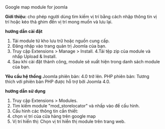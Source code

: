Google map module for joomla

**Giới thiệu:** cho phép người dùng tìm kiếm vị trí bằng cách nhập thông tin vị trí hoặc kéo thả ghim đến vị trí mong muốn và lưu lại.

**hướng dẫn cài đặt**
1. Tải module từ kho lưu trữ hoặc nguồn cung cấp.
2. Đăng nhập vào trang quản trị Joomla của bạn.
3. Truy cập Extensions > Manage > Install.
4.Tải tệp zip của module và nhấp Upload & Install.
5. Sau khi cài đặt thành công, module sẽ xuất hiện trong danh sách module của bạn.
   
**Yêu cầu hệ thống**
Joomla phiên bản: 4.0 trở lên.
PHP phiên bản: Tương thích với phiên bản PHP được hỗ trợ bởi Joomla 4.0.

**hướng dẫn sử dụng**
1. Truy cập Extensions > Modules.
2. Tìm kiếm module "mod_storelocator" và nhấp vào để cấu hình.
3. Cấu hình các thông tin cần thiết:
4. chọn vị trí của cửa hàng trên google map
5. Vị trí hiển thị: Chọn vị trí hiển thị module trên trang web.
